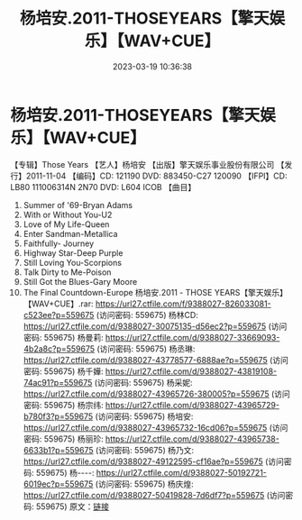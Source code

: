 ﻿---
title: 杨培安.2011-THOSEYEARS【擎天娱乐】【WAV+CUE】
date: 2023-03-19 10:36:38
categories: WAV车载音乐、镜像
tags: 华语中文
---
# 杨培安.2011-THOSEYEARS【擎天娱乐】【WAV+CUE】

【专辑】Those Years
【艺人】杨培安
【出版】擎天娱乐事业股份有限公司
【发行】2011-11-04
【编码】CD: 121190
DVD: 883450-C27 120090
【IFPI】CD: LB80 111006314N 2N70
DVD: L604 ICOB
【曲目】
01. Summer of '69-Bryan Adams
02. With or Without You-U2
03. Love of My Life-Queen
04. Enter Sandman-Metallica
05. Faithfully- Journey
06. Highway Star-Deep Purple
07. Still Loving You-Scorpions
08. Talk Dirty to Me-Poison
09. Still Got the Blues-Gary Moore
10. The Final Countdown-Europe
杨培安.2011 - THOSE YEARS【擎天娱乐】【WAV+CUE】.rar: https://url27.ctfile.com/f/9388027-826033081-c523ee?p=559675
(访问密码: 559675)
杨林CD: https://url27.ctfile.com/d/9388027-30075135-d56ec2?p=559675
(访问密码: 559675)
杨曼莉: https://url27.ctfile.com/d/9388027-33669093-4b2a8c?p=559675
(访问密码: 559675)
杨丞琳: https://url27.ctfile.com/d/9388027-43778577-6888ae?p=559675
(访问密码: 559675)
杨千嬅: https://url27.ctfile.com/d/9388027-43819108-74ac91?p=559675
(访问密码: 559675)
杨采妮: https://url27.ctfile.com/d/9388027-43965726-380005?p=559675
(访问密码: 559675)
杨宗纬: https://url27.ctfile.com/d/9388027-43965729-b780f3?p=559675
(访问密码: 559675)
杨培安: https://url27.ctfile.com/d/9388027-43965732-16cd06?p=559675
(访问密码: 559675)
杨丽珍: https://url27.ctfile.com/d/9388027-43965738-6633b1?p=559675
(访问密码: 559675)
杨乃文: https://url27.ctfile.com/d/9388027-49122595-cf16ae?p=559675
(访问密码: 559675)
杨----: https://url27.ctfile.com/d/9388027-50192721-6019ec?p=559675
(访问密码: 559675)
杨庆煌: https://url27.ctfile.com/d/9388027-50419828-7d6df7?p=559675
(访问密码: 559675)
原文：[链接](https://blog.sina.com.cn/s/blog_1647c7e7601031119.html)
